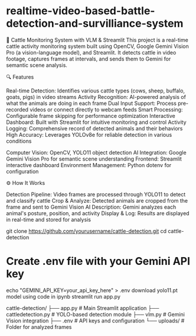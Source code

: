 # realtime-video-based-battle-detection-and-survilliance-system
🐄 Cattle Monitoring System with VLM &amp; Streamlit This project is a real-time cattle activity monitoring system built using OpenCV, Google Gemini Vision Pro (a vision-language model), and Streamlit. It detects cattle in video footage, captures frames at intervals, and sends them to Gemini for semantic scene analysis.



🔍 Features

Real-time Detection: Identifies various cattle types (cows, sheep, buffalo, goats, pigs) in video streams
Activity Recognition: AI-powered analysis of what the animals are doing in each frame
Dual Input Support: Process pre-recorded videos or connect directly to webcam feeds
Smart Processing: Configurable frame skipping for performance optimization
Interactive Dashboard: Built with Streamlit for intuitive monitoring and control
Activity Logging: Comprehensive record of detected animals and their behaviors
High Accuracy: Leverages YOLOv8e for reliable detection in various conditions


Computer Vision: OpenCV, YOLO11 object detection
AI Integration: Google Gemini Vision Pro for semantic scene understanding
Frontend: Streamlit interactive dashboard
Environment Management: Python dotenv for configuration


⚙️ How It Works

Detection Pipeline: Video frames are processed through YOLO11 to detect and classify cattle
Crop & Analyze: Detected animals are cropped from the frame and sent to Gemini Vision
AI Description: Gemini analyzes each animal's posture, position, and activity
Display & Log: Results are displayed in real-time and stored for analysis 

git clone https://github.com/yourusername/cattle-detection.git
cd cattle-detection
# Create .env file with your Gemini API key
echo "GEMINI_API_KEY=your_api_key_here" > .env
download yolo11.pt model using code in ipynb 
streamlit run app.py


cattle-detection/
├── app.py                # Main Streamlit application
├── cattledetection.py    # YOLO-based detection module
├── vlm.py                # Gemini Vision integration
├── .env                  # API keys and configuration
└── uploads/              # Folder for analyzed frames





 
